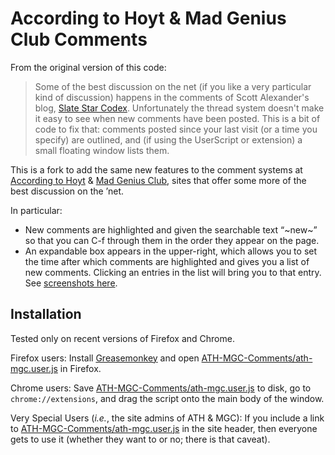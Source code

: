 According to Hoyt & Mad Genius Club Comments
============================================

From the original version of this code:
> Some of the best discussion on the net (if you like a very particular kind of discussion) happens in the comments of Scott Alexander's blog, [Slate Star Codex](http://slatestarcodex.com/). Unfortunately the thread system doesn't make it easy to see when new comments have been posted. This is a bit of code to fix that: comments posted since your last visit (or a time you specify) are outlined, and (if using the UserScript or extension) a small floating window lists them.

This is a fork to add the same new features
to the comment systems at
[According to Hoyt](http://accordingtohoyt.com/) &
[Mad Genius Club](http://madgeniusclub.com/),
sites that offer some more of the best discussion on the ’net.

In particular:

- New comments are highlighted and given the searchable text “~new~”
  so that you can C-f through them in the order they appear on the page.
- An expandable box appears in the upper-right,
  which allows you to set the time after which comments are highlighted
  and gives you a list of new comments.
  Clicking an entries in the list will bring you to that entry.
See [screenshots here](http://imgur.com/a/ThOgM).

Installation
------------

Tested only on recent versions of Firefox and Chrome.

Firefox users:
Install [Greasemonkey][greasemonkey]
and open [ATH-MGC-Comments/ath-mgc.user.js][ath-mgc] in Firefox.

Chrome users:
Save [ATH-MGC-Comments/ath-mgc.user.js][ath-mgc] to disk,
go to `chrome://extensions`,
and drag the script onto the main body of the window.

Very Special Users (_i.e._, the site admins of ATH & MGC):
If you include a link to [ATH-MGC-Comments/ath-mgc.user.js][ath-mgc] in the site header,
then everyone gets to use it
(whether they want to or no; there is that caveat).

[ath-mgc]: http://jcsalomon.github.io/ATH-MGC-Comments/ath-mgc.user.js
[greasemonkey]: http://greasespot.net/
